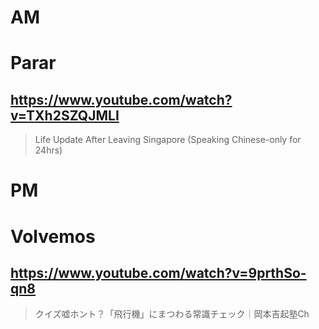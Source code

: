 # AM
# Parar

## https://www.youtube.com/watch?v=TXh2SZQJMLI

> Life Update After Leaving Singapore (Speaking Chinese-only for 24hrs) 

# PM
# Volvemos

## https://www.youtube.com/watch?v=9prthSo-qn8

> クイズ嘘ホント？「飛行機」にまつわる常識チェック｜岡本吉起塾Ch 
